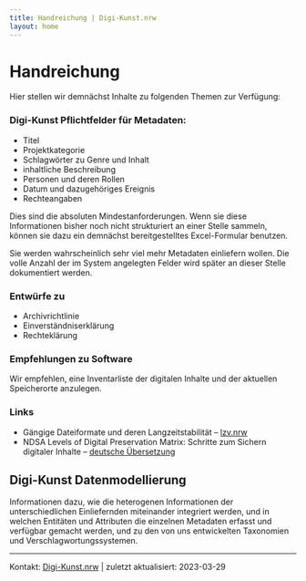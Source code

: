 ```yaml
---
title: Handreichung | Digi-Kunst.nrw
layout: home
---
```


# Handreichung

Hier stellen wir demnächst Inhalte zu folgenden Themen zur Verfügung:

### Digi-Kunst Pflichtfelder für Metadaten:
- Titel
- Projektkategorie
- Schlagwörter zu Genre und Inhalt
- inhaltliche Beschreibung
- Personen und deren Rollen
- Datum und dazugehöriges Ereignis
- Rechteangaben

Dies sind die absoluten Mindestanforderungen. Wenn sie diese Informationen bisher noch nicht strukturiert an einer Stelle sammeln, können sie dazu ein demnächst bereitgestelltes Excel-Formular benutzen. 

Sie werden wahrscheinlich sehr viel mehr Metadaten einliefern wollen. Die volle Anzahl der im System angelegten Felder wird später an dieser Stelle dokumentiert werden.

### Entwürfe zu 
- Archivrichtlinie
- Einverständniserklärung
- Rechteklärung

### Empfehlungen zu Software
Wir empfehlen, eine Inventarliste der digitalen Inhalte und der aktuellen Speicherorte anzulegen. 

### Links

- Gängige Dateiformate und deren Langzeitstabilität – [lzv.nrw](https://www.lzv.nrw/dateiformate/) 
- NDSA Levels of Digital Preservation Matrix: Schritte zum Sichern digitaler Inhalte – [deutsche Übersetzung](https://osf.io/3na96)

## Digi-Kunst Datenmodellierung 

Informationen dazu, wie die heterogenen Informationen der unterschiedlichen Einliefernden miteinander integriert werden, und in welchen Entitäten und Attributen die einzelnen Metadaten erfasst und verfügbar gemacht werden, und zu den von uns entwickelten Taxonomien und Verschlagwortungssystemen.



---
 Kontakt: [Digi-Kunst.nrw](https://www.rsh-duesseldorf.de/musikhochschule/wir-ueber-uns/digi-kunstnrw/) | zuletzt aktualisiert: 2023-03-29

